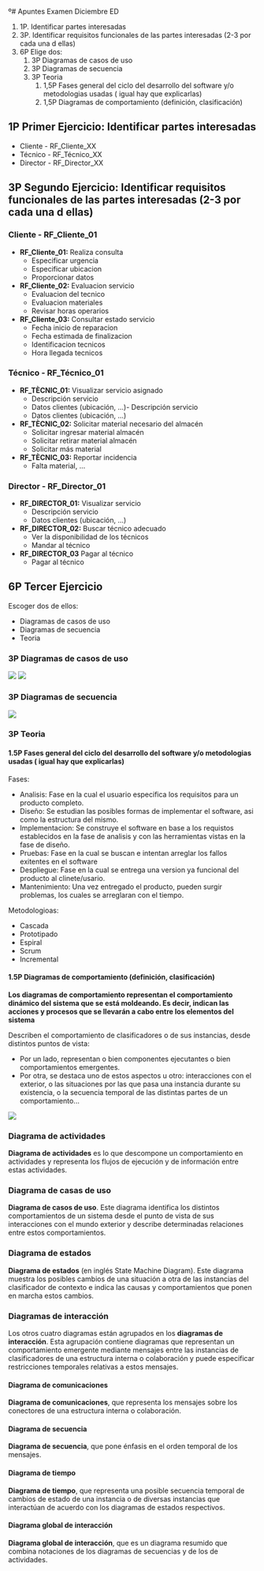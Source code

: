 º# Apuntes Examen Diciembre ED
1. 1P. Identificar partes interesadas
2. 3P. Identificar requisitos funcionales de las partes interesadas (2-3 por cada una d ellas)
3. 6P Elige dos:
	1. 3P Diagramas de casos de uso
	2. 3P Diagramas de secuencia
	3. 3P Teoria
		1. 1,5P Fases general del ciclo del desarrollo del software y/o metodologias usadas ( igual hay que explicarlas)
		2. 1,5P Diagramas de comportamiento (definición, clasificación)
## 1P Primer Ejercicio: Identificar partes interesadas
- Cliente - RF_Cliente_XX
- Técnico - RF_Técnico_XX
- Director - RF_Director_XX

## 3P Segundo Ejercicio: Identificar requisitos funcionales de las partes interesadas (2-3 por cada una d ellas)

### Cliente - RF_Cliente_01
- **RF_Cliente_01:** Realiza consulta
    - Especificar urgencia
    - Especificar ubicacion
    - Proporcionar datos
- **RF_Cliente_02:** Evaluacion servicio
    - Evaluacion del tecnico
    - Evaluacion materiales
    - Revisar horas operarios
- **RF_Cliente_03:** Consultar estado servicio
    - Fecha inicio de reparacion
    - Fecha estimada de finalizacion
    - Identificacion tecnicos
    - Hora llegada tecnicos

### Técnico - RF_Técnico_01

- **RF_TÈCNIC_01:** Visualizar servicio asignado
    - Descripción servicio
    - Datos clientes (ubicación, ...)- Descripción servicio
    - Datos clientes (ubicación, ...)
- **RF_TÈCNIC_02:** Solicitar material necesario del almacén
    - Solicitar ingresar material almacén
    - Solicitar retirar material almacén
    - Solicitar más material
- **RF_TÈCNIC_03:** Reportar incidencia
    - Falta material, ...

### Director - RF_Director_01

- **RF_DIRECTOR_01:** Visualizar servicio
    - Descripción servicio
    - Datos clientes (ubicación, ...)
- **RF_DIRECTOR_02:** Buscar técnico adecuado
    - Ver la disponibilidad de los técnicos
    - Mandar al técnico
- **RF_DIRECTOR_03** Pagar al técnico
    - Pagar al técnico

## 6P Tercer Ejercicio
Escoger dos de ellos:
- Diagramas de casos de uso
- Diagramas de secuencia
- Teoria
### 3P Diagramas de casos de uso
![](https://i.imgur.com/FopqRg3.png)
![](https://i.imgur.com/Yg0y9l7.png)
### 3P Diagramas de secuencia
![](https://i.imgur.com/RLa7wv3.png)
### 3P Teoria
#### 1.5P Fases general del ciclo del desarrollo del software y/o metodologias usadas ( igual hay que explicarlas)
Fases:
- Analisis: Fase en la cual el usuario especifica los requisitos para un producto completo.
- Diseño: Se estudian las posibles formas de implementar el software, asi como la estructura del mismo.
- Implementacion: Se construye el software en base a los requistos establecidos en la fase de analisis y con las herramientas vistas en la fase de diseño.
- Pruebas: Fase en la cual se buscan e intentan arreglar los fallos exitentes en el software
- Despliegue: Fase en la cual se entrega una version ya funcional del producto al clinete/usario.
- Mantenimiento: Una vez entregado el producto, pueden surgir problemas, los cuales se arreglaran con el tiempo.

Metodologioas:
- Cascada
- Prototipado
- Espiral
- Scrum
- Incremental
#### 1.5P Diagramas de comportamiento (definición, clasificación)
**Los diagramas de comportamiento representan el comportamiento dinámico del sistema que se está moldeando. Es decir, indican las acciones y procesos que se llevarán a cabo entre los elementos del sistema**

Describen el comportamiento de clasificadores o de sus instancias, desde distintos puntos de vista:

- Por un lado, representan o bien componentes ejecutantes o bien comportamientos emergentes.
- Por otra, se destaca uno de estos aspectos u otro: interacciones con el exterior, o las situaciones por las que pasa una instancia durante su existencia, o la secuencia temporal de las distintas partes de un comportamiento...

![](https://i.imgur.com/O7QyY9Z.png)
### Diagrama de actividades
**Diagrama de actividades** es lo que descompone un comportamiento en actividades y representa los flujos de ejecución y de información entre estas actividades.
### Diagrama de casas de uso
**Diagrama de casos de uso**. Este diagrama identifica los distintos comportamientos de un sistema desde el punto de vista de sus interacciones con el mundo exterior y describe determinadas relaciones entre estos comportamientos.
### Diagrama de estados
**Diagrama de estados** (en inglés State Machine Diagram). Este diagrama muestra los posibles cambios de una situación a otra de las instancias del clasificador de contexto e indica las causas y comportamientos que ponen en marcha estos cambios.
### Diagramas de interacción
Los otros cuatro diagramas están agrupados en los **diagramas de interacción**. Esta agrupación contiene diagramas que representan un comportamiento emergente mediante mensajes entre las instancias de clasificadores de una estructura interna o colaboración y puede especificar restricciones temporales relativas a estos mensajes.
#### Diagrama de comunicaciones
**Diagrama de comunicaciones**, que representa los mensajes sobre los conectores de una estructura interna o colaboración.
#### Diagrama de secuencia
**Diagrama de secuencia**, que pone énfasis en el orden temporal de los mensajes.
#### Diagrama de tiempo
**Diagrama de tiempo**, que representa una posible secuencia temporal de cambios de estado de una instancia o de diversas instancias que interactúan de acuerdo con los diagramas de estados respectivos.
#### Diagrama global de interacción
**Diagrama global de interacción**, que es un diagrama resumido que combina notaciones de los diagramas de secuencias y de los de actividades.